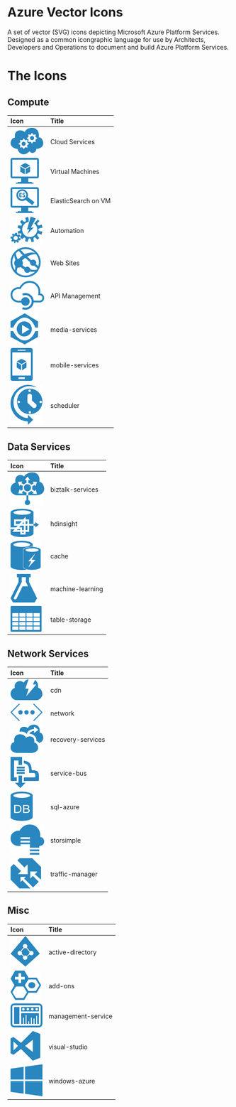 Azure Vector Icons
==================

A set of vector (SVG) icons depicting Microsoft Azure Platform Services. Designed as a common icongraphic language for use by Architects, Developers and Operations to document and build Azure Platform Services.

The Icons
=========

Compute
-------

| Icon | Title |
|:---- |:----- |
| ![Cloud Services](renders/cloud-services.png) | Cloud Services |
| ![Virtual Machines](renders/virtual-machines.png) | Virtual Machines |
| ![ElasticSearch on VM](renders/virtual-machine---elasticsearch.png) | ElasticSearch on VM |
| ![Automation](renders/automation.png) | Automation |
| ![Web Sites](renders/web-sites.png) | Web Sites |
| ![API Management](renders/api-management.png) | API Management |
| ![media-services](renders/media-services.png) | media-services |
| ![mobile-services](renders/mobile-services.png) | mobile-services |
| ![scheduler](renders/scheduler.png) | scheduler |

Data Services
-------------

| Icon | Title |
|:---- |:----- |
| ![biztalk-services](renders/biztalk-services.png) | biztalk-services |
| ![hdinsight](renders/hdinsight.png) | hdinsight |
| ![cache](renders/cache.png) | cache |
| ![machine-learning](renders/machine-learning.png) | machine-learning |
| ![table-storage](renders/table-storage.png) | table-storage |

Network Services
----------------

| Icon | Title |
|:---- |:----- |
| ![cdn](renders/cdn.png) | cdn |
| ![network](renders/network.png) | network |
| ![recovery-services](renders/recovery-services.png) | recovery-services |
| ![service-bus](renders/service-bus.png) | service-bus |
| ![sql-azure](renders/sql-azure.png) | sql-azure |
| ![storsimple](renders/storsimple.png) | storsimple |
| ![traffic-manager](renders/traffic-manager.png) | traffic-manager |

Misc
----

| Icon | Title |
|:---- |:----- |
| ![active-directory](renders/active-directory.png) | active-directory |
| ![add-ons](renders/add-ons.png) | add-ons |
| ![management-service](renders/management-service.png) | management-service |
| ![visual-studio](renders/visual-studio.png) | visual-studio |
| ![windows-azure](renders/windows-azure.png) | windows-azure |